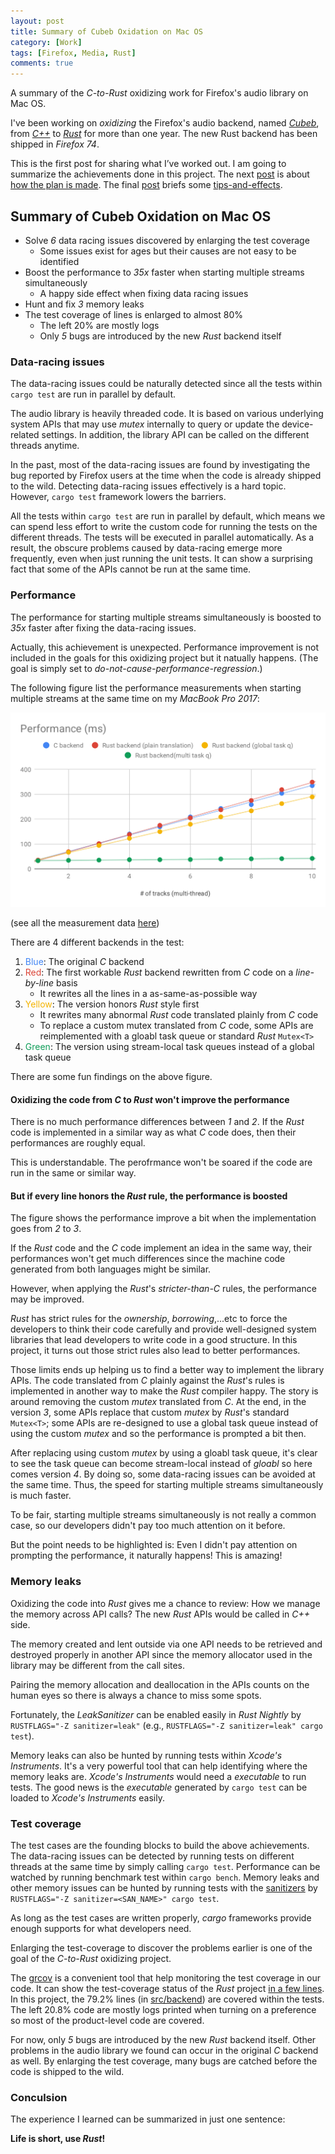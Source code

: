 ```yaml
---
layout: post
title: Summary of Cubeb Oxidation on Mac OS
category: [Work]
tags: [Firefox, Media, Rust]
comments: true
---
```


A summary of the *C-to-Rust* oxidizing work for Firefox's audio library on Mac OS.

<!--read more-->

I've been working on *oxidizing* the Firefox's audio backend, named [*Cubeb*][cubeb],
from [*C++*][cubeb-audiounit] to [*Rust*][cubeb-coreaudio-rs] for more than one year.
The new Rust backend has been shipped in *Firefox 74*.

This is the first post for sharing what I’ve worked out.
I am going to summarize the achievements done in this project.
The next [post][shape] is about [how the plan is made][shape].
The final [post][effect] briefs some [tips-and-effects][effect].

## Summary of Cubeb Oxidation on Mac OS

- Solve *6* data racing issues discovered by enlarging the test coverage
  - Some issues exist for ages but their causes are not easy to be identified
- Boost the performance to *35x* faster when starting multiple streams simultaneously
  - A happy side effect when fixing data racing issues
- Hunt and fix *3* memory leaks
- The test coverage of lines is enlarged to almost 80%
  - The left 20% are mostly logs
  - Only *5* bugs are introduced by the new *Rust* backend itself

### Data-racing issues

The data-racing issues could be naturally detected
since all the tests within `cargo test` are run in parallel by default.

The audio library is heavily threaded code.
It is based on various underlying system APIs that may use *mutex* internally
to query or update the device-related settings.
In addition, the library API can be called on the different threads anytime.

In the past, most of the data-racing issues are found
by investigating the bug reported by Firefox users
at the time when the code is already shipped to the wild.
Detecting data-racing issues effectively is a hard topic.
However, `cargo test` framework lowers the barriers.

All the tests within `cargo test` are run in parallel by default,
which means we can spend less effort to write the custom code for running the tests
on the different threads.
The tests will be executed in parallel automatically.
As a result, the obscure problems caused by data-racing emerge more frequently,
even when just running the unit tests.
It can show a surprising fact
that some of the APIs cannot be run at the same time.

### Performance

The performance for starting multiple streams simultaneously is boosted to *35x* faster
after fixing the data-racing issues.

Actually, this achievement is unexpected.
Performance improvement is not included in the goals for this oxidizing project
but it natually happens.
(The goal is simply set to *do-not-cause-performance-regression*.)

The following figure list the performance measurements when starting multiple streams
at the same time on my *MacBook Pro 2017*:

![Performance (ms)](../images/posts/cubeb-oxidation-performance-output.svg)

(see all the measurement data [here][measurements])

There are 4 different backends in the test:

1. <span style="color:#4285f4">Blue</span>: The original *C* backend
2. <span style="color:#db4437">Red</span>: The first workable *Rust* backend rewritten from *C* code on a *line-by-line* basis
    - It rewrites all the lines in a as-same-as-possible way
3. <span style="color:#f4b400">Yellow</span>: The version honors *Rust* style first
    - It rewrites many abnormal *Rust* code translated plainly from *C* code
    - To replace a custom mutex translated from *C* code,
    some APIs are reimplemented with a gloabl task queue or standard *Rust* `Mutex<T>`
4. <span style="color:#0f9d58">Green</span>: The version using stream-local task queues instead of a global task queue

There are some fun findings on the above figure.

#### Oxidizing the code from *C* to *Rust* won't improve the performance

There is no much performance differences between *1* and *2*.
If the *Rust* code is implemented in a similar way as what *C* code does,
then their performances are roughly equal.

This is understandable.
The perofrmance won't be soared if the code are run in the same or similar way.

#### But if every line honors the *Rust* rule, the performance is boosted

The figure shows the performance improve a bit when the implementation
goes from *2* to *3*.

If the *Rust* code and the *C* code implement an idea in the same way,
their performances won't get much differences since the machine code generated
from both languages might be similar.

However, when applying the *Rust*'s *stricter-than-C* rules,
the performance may be improved.

*Rust* has strict rules for the *ownership*, *borrowing*,...etc
to force the developers to think their code carefully
and provide well-designed system libraries
that lead developers to write code in a good structure.
In this project, it turns out those strict rules also lead to better performances.

Those limits ends up helping us to find a better way to implement the library APIs.
The code translated from *C* plainly against the *Rust*'s rules
is implemented in another way to make the *Rust* compiler happy.
The story is around removing the custom *mutex* translated from *C*.
At the end, in the version *3*, some APIs replace that custom *mutex*
by *Rust*'s standard `Mutex<T>`; some APIs are re-designed
to use a global task queue instead of using the custom *mutex*
and so the performance is prompted a bit then.

After replacing using custom *mutex* by using a gloabl task queue,
it's clear to see the task queue can become stream-local instead of *gloabl*
so here comes version *4*.
By doing so, some data-racing issues can be avoided at the same time.
Thus, the speed for starting multiple streams simultaneously is much faster.

To be fair, starting multiple streams simultaneously is not really a common case,
so our developers didn't pay too much attention on it before.

But the point needs to be highlighted is:
Even I didn't pay attention on prompting the performance,
it naturally happens! This is amazing!

### Memory leaks

Oxidizing the code into *Rust* gives me a chance to review:
How we manage the memory across API calls?
The new *Rust* APIs would be called in *C++* side.

The memory created and lent outside via one API needs to be
retrieved and destroyed properly in another API
since the memory allocator used in the library
may be different from the call sites.

Pairing the memory allocation and deallocation in the APIs counts on the human eyes
so there is always a chance to miss some spots.

Fortunately, the *LeakSanitizer* can be enabled easily in *Rust Nightly* by
`RUSTFLAGS="-Z sanitizer=leak"` (e.g., `RUSTFLAGS="-Z sanitizer=leak" cargo test`).

Memory leaks can also be hunted by running tests within *Xcode's Instruments*.
It's a very powerful tool that can help identifying where the memory leaks are.
*Xcode's Instruments* would need a *executable* to run tests.
The good news is the *executable* generated by `cargo test`
can be loaded to *Xcode's Instruments* easily.

### Test coverage

The test cases are the founding blocks to build the above achievements.
The data-racing issues can be detected by running tests
on different threads at the same time by simply calling `cargo test`.
Performance can be watched by running benchmark test within `cargo bench`.
Memory leaks and other memory issues can be hunted by running tests with
the [sanitizers][sanitizers] by `RUSTFLAGS="-Z sanitizer=<SAN_NAME>" cargo test`.

As long as the test cases are written properly,
*cargo* frameworks provide enough supports for what developers need.

Enlarging the test-coverage to discover the problems earlier
is one of the goal of the *C-to-Rust* oxidizing project.

The [grcov][grcov] is a convenient tool that help monitoring the test coverage in our code.
It can show the test-coverage status of the *Rust* project [in a few lines][grcov-script].
In this project, the 79.2% lines (in [src/backend][grcov-src-backend]) are covered within the tests.
The left 20.8% code are mostly logs printed when turning on a preference
so most of the product-level code are covered.

For now, only *5* bugs are introduced by the new *Rust* backend itself.
Other problems in the audio library we found can occur in the original *C* backend as well.
By enlarging the test coverage, many bugs are catched before the code is shipped to the wild.

### Conculsion

The experience I learned can be summarized in just one sentence:

**Life is short, use _Rust_!**

[cubeb]: https://github.com/kinetiknz/cubeb
[cubeb-audiounit]: https://github.com/kinetiknz/cubeb/blob/master/src/cubeb_audiounit.cpp
[cubeb-coreaudio-rs]: https://github.com/ChunMinChang/cubeb-coreaudio-rs

[measurements]: https://docs.google.com/spreadsheets/d/1rEKN0njYeSxyIqXsw3S2qUJwj5i-DlAA3cBvVKOT5J4/edit?usp=sharing

[sanitizers]: https://github.com/google/sanitizers

[grcov]: https://github.com/mozilla/grcov
[grcov-src-backend]: https://github.com/ChunMinChang/cubeb-coreaudio-rs/tree/2e2266ec4106141d4b0d95fd1b3f77ecef27d00d/src/backend
[grcov-script]: https://github.com/ChunMinChang/cubeb-coreaudio-rs/commit/2e2266ec4106141d4b0d95fd1b3f77ecef27d00d

[shape]: shape-your-code-as-how-you-shape-your-body
[effect]: the-effect-of-practicing-what-you-already-know